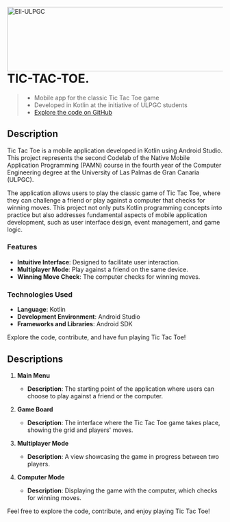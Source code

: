 <a href="https://www.eii.ulpgc.es" target="_blank"><img src="https://www.eii.ulpgc.es/sites/default/files/eii-acron-mod.png" alt="EII-ULPGC" align="right" width="516" height="150" /></a>
# TIC-TAC-TOE.

> - Mobile app for the classic Tic Tac Toe game
> - Developed in Kotlin at the initiative of ULPGC students
> - [Explore the code on GitHub](https://github.com/imanolqb/Tic-Tac-Toe-Codelab/tree/main/app/src/main/java/com/example/tic_tac_toe)

## Description

Tic Tac Toe is a mobile application developed in Kotlin using Android Studio. This project represents the second Codelab of the Native Mobile Application Programming (PAMN) course in the fourth year of the Computer Engineering degree at the University of Las Palmas de Gran Canaria (ULPGC).

The application allows users to play the classic game of Tic Tac Toe, where they can challenge a friend or play against a computer that checks for winning moves. This project not only puts Kotlin programming concepts into practice but also addresses fundamental aspects of mobile application development, such as user interface design, event management, and game logic.

### Features

* **Intuitive Interface**: Designed to facilitate user interaction.
* **Multiplayer Mode**: Play against a friend on the same device.
* **Winning Move Check**: The computer checks for winning moves.

### Technologies Used

* **Language**: Kotlin
* **Development Environment**: Android Studio
* **Frameworks and Libraries**: Android SDK

Explore the code, contribute, and have fun playing Tic Tac Toe!

## Descriptions

1. **Main Menu**  
   * **Description**: The starting point of the application where users can choose to play against a friend or the computer.

2. **Game Board**  
   * **Description**: The interface where the Tic Tac Toe game takes place, showing the grid and players' moves.

3. **Multiplayer Mode**  
   * **Description**: A view showcasing the game in progress between two players.  

4. **Computer Mode**  
   * **Description**: Displaying the game with the computer, which checks for winning moves.  

Feel free to explore the code, contribute, and enjoy playing Tic Tac Toe!
